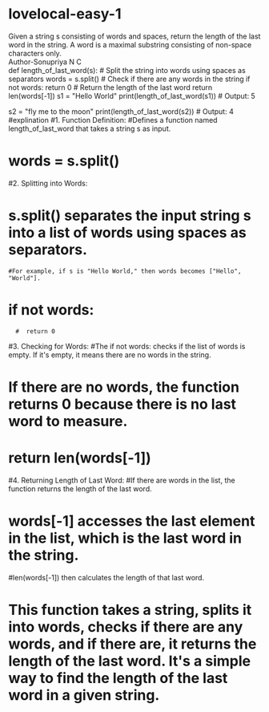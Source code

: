 # lovelocal-easy-1
Given a string s consisting of words and spaces, return the length of the last word in the string. A word is a maximal  substring consisting of non-space characters only.
<br>
Author-Sonupriya N C 
<br>
def length_of_last_word(s):
    # Split the string into words using spaces as separators
    words = s.split()
    # Check if there are any words in the string
    if not words:
        return 0
    # Return the length of the last word
    return len(words[-1])
s1 = "Hello World"
print(length_of_last_word(s1))  # Output: 5

s2 = "fly me to the moon"
print(length_of_last_word(s2))  # Output: 4
<br>
#explination
#1. Function Definition:
    #Defines a function named length_of_last_word that takes a string s as input.
  #  words = s.split()
#2. Splitting into Words:
   # s.split() separates the input string s into a list of words using spaces as separators.
    #For example, if s is "Hello World," then words becomes ["Hello", "World"].
   # if not words:
      #  return 0
#3. Checking for Words:
    #The if not words: checks if the list of words is empty. If it's empty, it means there are no words in the string.
   # If there are no words, the function returns 0 because there is no last word to measure.
   # return len(words[-1])
#4. Returning Length of Last Word:
#If there are words in the list, the function returns the length of the last word.
   # words[-1] accesses the last element in the list, which is the last word in the string.
   #len(words[-1]) then calculates the length of that last word.
# This function takes a string, splits it into words, checks if there are any words, and if there are, it returns the length of the last word. It's a simple way to find the length of the last word in a given string.


